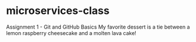 # microservices-class
Assignment 1 - Git and GitHub Basics
My favorite dessert is a tie between a lemon raspberry cheesecake and a molten lava cake!
